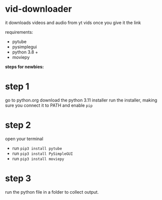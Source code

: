 # vid-downloader
it downloads videos and audio from yt vids once you give it the link

requirements:
- pytube
- pysimplegui
- python 3.8 +
- moviepy

__steps for newbies:__

# step 1
go to python.org
download the python 3.11 installer
run the installer, making sure you connect it to PATH and enable `pip`

# step 2
open your terminal
- run `pip3 install pytube`
- run `pip3 install PySimpleGUI`
- run `pip3 install moviepy`

# step 3
run the python file in a folder to collect output.
